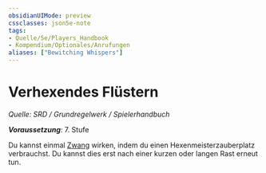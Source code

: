 ```yaml
---
obsidianUIMode: preview
cssclasses: json5e-note
tags:
- Quelle/5e/Players_Handbook
- Kompendium/Optionales/Anrufungen
aliases: ["Bewitching Whispers"]
---
```

# Verhexendes Flüstern
*Quelle: SRD / Grundregelwerk / Spielerhandbuch*  

***Voraussetzung***: 7. Stufe

Du kannst einmal [Zwang](../../Zauber/Zwang.md) wirken, indem du einen Hexenmeisterzauberplatz verbrauchst. Du kannst dies erst nach einer kurzen oder langen Rast erneut tun.